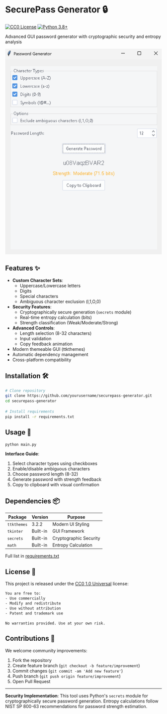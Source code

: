 # SecurePass Generator 🔒

[![CC0 License](https://img.shields.io/badge/License-CC0_1.0_Universal-blue.svg)](LICENSE)
[![Python 3.8+](https://img.shields.io/badge/Python-3.8%2B-blue.svg)](https://www.python.org/downloads/)

Advanced GUI password generator with cryptographic security and entropy analysis

![Password Generator Demo](demo-screenshot.png)

## Features ✨

- **Custom Character Sets**:
  - Uppercase/Lowercase letters
  - Digits
  - Special characters
  - Ambiguous character exclusion (l,1,O,0)
- **Security Features**:
  - Cryptographically secure generation (`secrets` module)
  - Real-time entropy calculation (bits)
  - Strength classification (Weak/Moderate/Strong)
- **Advanced Controls**:
  - Length selection (8-32 characters)
  - Input validation
  - Copy feedback animation
- Modern themeable GUI (ttkthemes)
- Automatic dependency management
- Cross-platform compatibility

## Installation 🛠️

```bash
# Clone repository
git clone https://github.com/yourusername/securepass-generator.git
cd securepass-generator

# Install requirements
pip install -r requirements.txt
```

## Usage 🚀

```bash
python main.py
```

**Interface Guide**:
1. Select character types using checkboxes
2. Enable/disable ambiguous characters
3. Choose password length (8-32)
4. Generate password with strength feedback
5. Copy to clipboard with visual confirmation

## Dependencies 📦

| Package     | Version  | Purpose                |
|-------------|----------|------------------------|
| `ttkthemes` | 3.2.2    | Modern UI Styling      |
| `tkinter`   | Built-in | GUI Framework          |
| `secrets`   | Built-in | Cryptographic Security |
| `math`      | Built-in | Entropy Calculation    |
Full list in [requirements.txt](requirements.txt)

## License 📜

This project is released under the [CC0 1.0 Universal](LICENSE) license:

```text
You are free to:
- Use commercially
- Modify and redistribute
- Use without attribution
- Patent and trademark use

No warranties provided. Use at your own risk.
```

## Contributions 🤝

We welcome community improvements:
1. Fork the repository
2. Create feature branch (`git checkout -b feature/improvement`)
3. Commit changes (`git commit -am 'Add new feature'`)
4. Push branch (`git push origin feature/improvement`)
5. Open Pull Request

---

**Security Implementation**: This tool uses Python's `secrets` module for cryptographically secure password generation. Entropy calculations follow NIST SP 800-63 recommendations for password strength estimation.